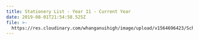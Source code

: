 ```yaml
---
title: Stationery List - Year 11 - Current Year
date: 2019-08-01T21:54:58.525Z
file: >-
  https://res.cloudinary.com/whanganuihigh/image/upload/v1564696423/School%20Documents/Stationery/Year-11_-2019.pdf
---
```


